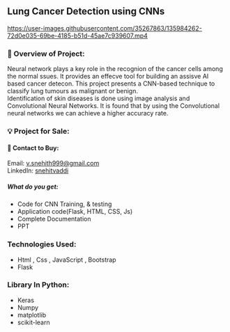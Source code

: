 
## Lung Cancer Detection using CNNs

https://user-images.githubusercontent.com/35267863/135984262-72d0e035-69be-4185-b51d-45ae7c939607.mp4

### 🧠 Overview of Project: <br>
Neural network plays a key role in the recognion of the cancer cells among the normal ssues. It provides an effecve tool for building an assisve AI based cancer detecon. This project presents a CNN-based technique to classify lung tumours as malignant or benign.
<br>
Identification of skin diseases is done using image analysis and Convolutional Neural Networks. It is found that by using the Convolutional neural networks we can achieve a higher accuracy rate. 

### 💡 Project for Sale:
#### 🤝 Contact to Buy:
 Email: v.snehith999@gmail.com <br>
 LinkedIn: [snehitvaddi](https://www.linkedin.com/in/snehitvaddi/)
##### What do you get:
* Code for CNN Training, & testing
* Application code(Flask, HTML, CSS, Js) 
* Complete Documentation
* PPT

### Technologies Used:
* Html , Css , JavaScript , Bootstrap 
* Flask

### Library In Python:
* Keras
* Numpy 
* matplotlib
* scikit-learn
